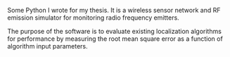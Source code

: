 Some Python I wrote for my thesis. It is a wireless sensor network and RF emission simulator for monitoring radio frequency emitters.

The purpose of the software is to evaluate existing localization algorithms for performance by measuring the root mean square error as a function of algorithm input parameters.
